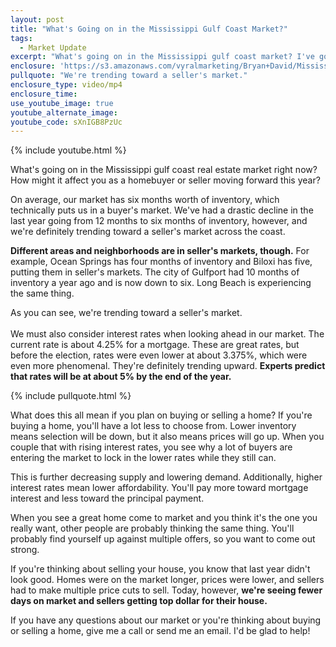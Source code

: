 ```yaml
---
layout: post
title: "What's Going on in the Mississippi Gulf Coast Market?"
tags:
  - Market Update
excerpt: "What's going on in the Mississippi gulf coast market? I've got a full breakdown of what you can expect this year whether you're buying or selling a home."
enclosure: 'https://s3.amazonaws.com/vyralmarketing/Bryan+David/Mississippi+Gulf+Coast+Real+Estate+Agent-+What%2527s+Happening+in+the+Mississippi+Gulf+Coast+Market%253F.mp4'
pullquote: "We're trending toward a seller's market."
enclosure_type: video/mp4
enclosure_time:
use_youtube_image: true
youtube_alternate_image:
youtube_code: sXnIGB8PzUc
---
```



{% include youtube.html %}

What's going on in the Mississippi gulf coast real estate market right now? How might it affect you as a homebuyer or seller moving forward this year?

On average, our market has six months worth of inventory, which technically puts us in a buyer's market. We've had a drastic decline in the last year going from 12 months to six months of inventory, however, and we're definitely trending toward a seller's market across the coast.

**Different areas and neighborhoods are in seller's markets, though.** For example, Ocean Springs has four months of inventory and Biloxi has five, putting them in seller's markets. The city of Gulfport had 10 months of inventory a year ago and is now down to six. Long Beach is experiencing the same thing.

As you can see, we're trending toward a seller's market.
<br>
<br>We must also consider interest rates when looking ahead in our market. The current rate is about 4.25% for a mortgage. These are great rates, but before the election, rates were even lower at about 3.375%, which were even more phenomenal. They're definitely trending upward. **Experts predict that rates will be at about 5% by the end of the year.**

{% include pullquote.html %}

What does this all mean if you plan on buying or selling a home? If you're buying a home, you'll have a lot less to choose from. Lower inventory means selection will be down, but it also means prices will go up. When you couple that with rising interest rates, you see why a lot of buyers are entering the market to lock in the lower rates while they still can.

This is further decreasing supply and lowering demand. Additionally, higher interest rates mean lower affordability. You'll pay more toward mortgage interest and less toward the principal payment.

When you see a great home come to market and you think it's the one you really want, other people are probably thinking the same thing. You'll probably find yourself up against multiple offers, so you want to come out strong. &nbsp;

If you're thinking about selling your house, you know that last year didn't look good. Homes were on the market longer, prices were lower, and sellers had to make multiple price cuts to sell. Today, however, **we're seeing fewer days on market and sellers getting top dollar for their house.**

If you have any questions about our market or you're thinking about buying or selling a home, give me a call or send me an email. I'd be glad to help!